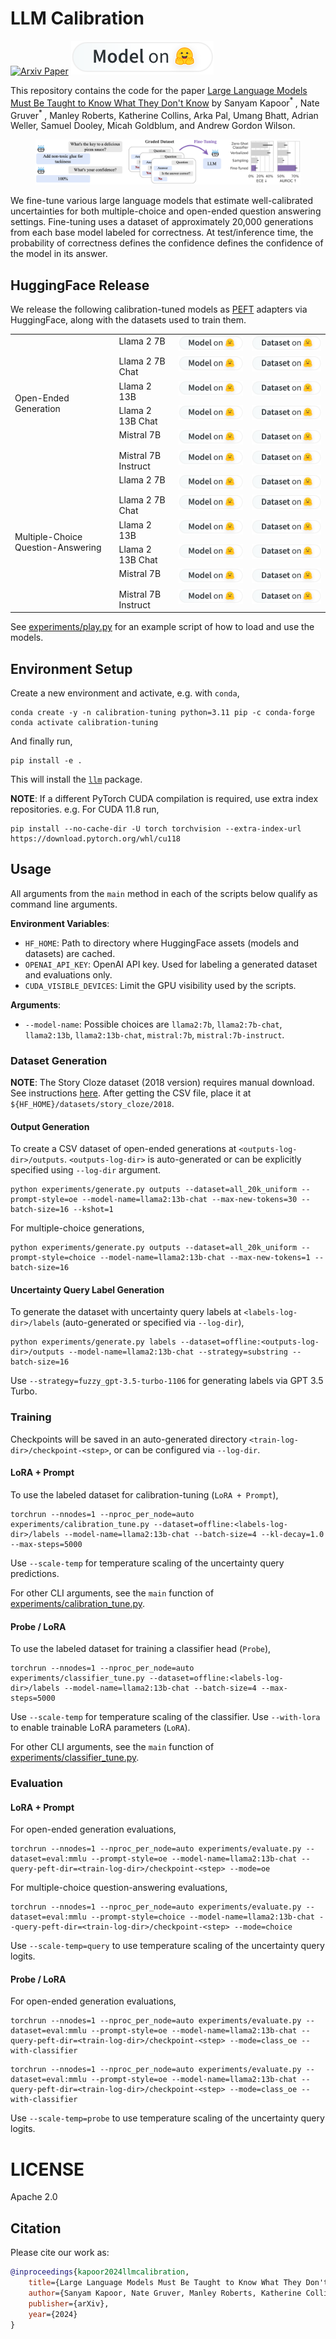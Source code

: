 # LLM Calibration

[![Arxiv Paper](https://img.shields.io/badge/arXiv-xxxx.yyyyy-red)](https://arxiv.org/abs/2406.08391)
[![Model on HF](./assets/model-on-hf-md.svg)](https://huggingface.co/calibration-tuning)

This repository contains the code for the paper [Large Language Models Must Be Taught to Know What They Don't Know](https://arxiv.org/abs/2406.08391) by Sanyam Kapoor<sup>* </sup>, Nate Gruver<sup>* </sup>, Manley Roberts, Katherine Collins, Arka Pal, Umang Bhatt, Adrian Weller, Samuel Dooley, Micah Goldblum, and Andrew Gordon Wilson.

<figure>
  <img src="./assets/explainer_figure.png" alt="Image">
</figure>

We fine-tune various large language models that estimate well-calibrated uncertainties for both multiple-choice and open-ended question answering settings.
Fine-tuning uses a dataset of approximately 20,000 generations from each base model labeled for correctness. 
At test/inference time, the probability of correctness defines the confidence defines the confidence of the model in its answer.

## HuggingFace Release

We release the following calibration-tuned models as [PEFT](https://huggingface.co/docs/peft) adapters via HuggingFace, along with the datasets used to train them.

<table>
  <tr>
    <td rowspan=6 valign="center">Open-Ended Generation</td>
    <td valign="top">Llama 2 7B</td>
    <td valign="top"><a href="https://huggingface.co/calibration-tuning/Llama-2-7b-hf-ct-oe" target="_blank"><img src="./assets/model-on-hf-md.svg"/></a></td>
    <td valign="top"><a href="https://huggingface.co/datasets/calibration-tuning/Llama-2-7b-hf-20k-oe" target="_blank"><img src="./assets/dataset-on-hf-md.svg"/></a></td>
  </tr>
  <tr>
    <td valign="top">Llama 2 7B Chat</td>
    <td valign="top"><a href="https://huggingface.co/calibration-tuning/Llama-2-7b-chat-hf-ct-oe" target="_blank"><img src="./assets/model-on-hf-md.svg"/></a></td>
    <td valign="top"><a href="https://huggingface.co/datasets/calibration-tuning/Llama-2-7b-chat-hf-20k-oe" target="_blank"><img src="./assets/dataset-on-hf-md.svg"/></a></td>
  </tr>
  <tr>
    <td valign="top">Llama 2 13B</td>
    <td valign="top"><a href="https://huggingface.co/calibration-tuning/Llama-2-13b-hf-ct-oe" target="_blank"><img src="./assets/model-on-hf-md.svg"/></a></td>
    <td valign="top"><a href="https://huggingface.co/datasets/calibration-tuning/Llama-2-13b-hf-20k-oe" target="_blank"><img src="./assets/dataset-on-hf-md.svg"/></a></td>
  </tr>
  <tr>
    <td valign="top">Llama 2 13B Chat</td>
    <td valign="top"><a href="https://huggingface.co/calibration-tuning/Llama-2-13b-chat-hf-ct-oe" target="_blank"><img src="./assets/model-on-hf-md.svg"/></a></td>
    <td valign="top"><a href="https://huggingface.co/datasets/calibration-tuning/Llama-2-13b-chat-hf-20k-oe" target="_blank"><img src="./assets/dataset-on-hf-md.svg"/></a></td>
  </tr> 
  <tr>
    <td valign="top">Mistral 7B</td>
    <td valign="top"><a href="https://huggingface.co/calibration-tuning/Mistral-7B-v0.1-ct-oe" target="_blank"><img src="./assets/model-on-hf-md.svg"/></a></td>
    <td valign="top"><a href="https://huggingface.co/datasets/calibration-tuning/Mistral-7B-v0.1-20k-oe" target="_blank"><img src="./assets/dataset-on-hf-md.svg"/></a></td>
  </tr>  
  <tr>
    <td valign="top">Mistral 7B Instruct</td>
    <td valign="top"><a href="https://huggingface.co/calibration-tuning/Mistral-7B-Instruct-v0.2-ct-oe" target="_blank"><img src="./assets/model-on-hf-md.svg"/></a></td>
    <td valign="top"><a href="https://huggingface.co/datasets/calibration-tuning/Mistral-7B-Instruct-v0.2-20k-oe" target="_blank"><img src="./assets/dataset-on-hf-md.svg"/></a></td>
  </tr>
  <tr>
    <td rowspan=6 valign="center">Multiple-Choice Question-Answering</td>
    <td valign="top">Llama 2 7B</td>
    <td valign="top"><a href="https://huggingface.co/calibration-tuning/Llama-2-7b-hf-ct-choice" target="_blank"><img src="./assets/model-on-hf-md.svg"/></a></td>
    <td valign="top"><a href="https://huggingface.co/datasets/calibration-tuning/Llama-2-7b-hf-20k-choice" target="_blank"><img src="./assets/dataset-on-hf-md.svg"/></a></td>
  </tr>
  <tr>
    <td valign="top">Llama 2 7B Chat</td>
    <td valign="top"><a href="https://huggingface.co/calibration-tuning/Llama-2-7b-chat-hf-ct-choice" target="_blank"><img src="./assets/model-on-hf-md.svg"/></a></td>
    <td valign="top"><a href="https://huggingface.co/datasets/calibration-tuning/Llama-2-7b-chat-hf-20k-choice" target="_blank"><img src="./assets/dataset-on-hf-md.svg"/></a></td>
  </tr>
  <tr>
    <td valign="top">Llama 2 13B</td>
    <td valign="top"><a href="https://huggingface.co/calibration-tuning/Llama-2-13b-hf-ct-choice" target="_blank"><img src="./assets/model-on-hf-md.svg"/></a></td>
    <td valign="top"><a href="https://huggingface.co/datasets/calibration-tuning/Llama-2-13b-hf-20k-choice" target="_blank"><img src="./assets/dataset-on-hf-md.svg"/></a></td>
  </tr>
  <tr>
    <td valign="top">Llama 2 13B Chat</td>
    <td valign="top"><a href="https://huggingface.co/calibration-tuning/Llama-2-13b-chat-hf-ct-choice" target="_blank"><img src="./assets/model-on-hf-md.svg"/></a></td>
    <td valign="top"><a href="https://huggingface.co/datasets/calibration-tuning/Llama-2-13b-chat-hf-20k-choice" target="_blank"><img src="./assets/dataset-on-hf-md.svg"/></a></td>
  </tr> 
  <tr>
    <td valign="top">Mistral 7B</td>
    <td valign="top"><a href="https://huggingface.co/calibration-tuning/Mistral-7B-v0.1-ct-choice" target="_blank"><img src="./assets/model-on-hf-md.svg"/></a></td>
    <td valign="top"><a href="https://huggingface.co/datasets/calibration-tuning/Mistral-7B-v0.1-20k-choice" target="_blank"><img src="./assets/dataset-on-hf-md.svg"/></a></td>
  </tr>  
  <tr>
    <td valign="top">Mistral 7B Instruct</td>
    <td valign="top"><a href="https://huggingface.co/calibration-tuning/Mistral-7B-Instruct-v0.2-ct-choice" target="_blank"><img src="./assets/model-on-hf-md.svg"/></a></td>
    <td valign="top"><a href="https://huggingface.co/datasets/calibration-tuning/Mistral-7B-Instruct-v0.2-20k-choice" target="_blank"><img src="./assets/dataset-on-hf-md.svg"/></a></td>
  </tr>  
</table>

See [experiments/play.py](./experiments/play.py) for an example script of how to load and use the models.

## Environment Setup

Create a new environment and activate, e.g. with `conda`,

```shell
conda create -y -n calibration-tuning python=3.11 pip -c conda-forge
conda activate calibration-tuning
```

And finally run,

```shell
pip install -e .
```

This will install the [`llm`](./llm) package.

**NOTE**: If a different PyTorch CUDA compilation is required, use extra index repositories. e.g. For CUDA 11.8 run,

```shell
pip install --no-cache-dir -U torch torchvision --extra-index-url https://download.pytorch.org/whl/cu118
```

## Usage

All arguments from the `main` method in each of the scripts below
qualify as command line arguments.

**Environment Variables**:

- `HF_HOME`: Path to directory where HuggingFace assets (models and datasets) are cached.
- `OPENAI_API_KEY`: OpenAI API key. Used for labeling a generated dataset and evaluations only.
- `CUDA_VISIBLE_DEVICES`: Limit the GPU visibility used by the scripts.

**Arguments**:

- `--model-name`: Possible choices are `llama2:7b`, `llama2:7b-chat`, `llama2:13b`, `llama2:13b-chat`, `mistral:7b`, `mistral:7b-instruct`.

### Dataset Generation

**NOTE**: The Story Cloze dataset (2018 version) requires manual download. See instructions [here](https://cs.rochester.edu/nlp/rocstories/). After getting the CSV file, place it at `${HF_HOME}/datasets/story_cloze/2018`.

#### Output Generation
To create a CSV dataset of open-ended generations at `<outputs-log-dir>/outputs`.
`<outputs-log-dir>` is auto-generated or can be explicitly specified using `--log-dir` argument.

```shell
python experiments/generate.py outputs --dataset=all_20k_uniform --prompt-style=oe --model-name=llama2:13b-chat --max-new-tokens=30 --batch-size=16 --kshot=1
```

For multiple-choice generations,

```shell
python experiments/generate.py outputs --dataset=all_20k_uniform --prompt-style=choice --model-name=llama2:13b-chat --max-new-tokens=1 --batch-size=16
```

#### Uncertainty Query Label Generation

To generate the dataset with uncertainty query labels at `<labels-log-dir>/labels` (auto-generated or specified via `--log-dir`), 

```shell
python experiments/generate.py labels --dataset=offline:<outputs-log-dir>/outputs --model-name=llama2:13b-chat --strategy=substring --batch-size=16
```

Use `--strategy=fuzzy_gpt-3.5-turbo-1106` for generating labels via GPT 3.5 Turbo.

### Training 

Checkpoints will be saved in an auto-generated directory `<train-log-dir>/checkpoint-<step>`, or can be configured via `--log-dir`.

#### LoRA + Prompt

To use the labeled dataset for calibration-tuning (`LoRA + Prompt`),

```shell
torchrun --nnodes=1 --nproc_per_node=auto experiments/calibration_tune.py --dataset=offline:<labels-log-dir>/labels --model-name=llama2:13b-chat --batch-size=4 --kl-decay=1.0 --max-steps=5000
```

Use `--scale-temp` for temperature scaling of the uncertainty query predictions.

For other CLI arguments, see the `main` function of [experiments/calibration_tune.py](./experiments/calibration_tune.py).

#### Probe / LoRA

To use the labeled dataset for training a classifier head (`Probe`),

```shell
torchrun --nnodes=1 --nproc_per_node=auto experiments/classifier_tune.py --dataset=offline:<labels-log-dir>/labels --model-name=llama2:13b-chat --batch-size=4 --max-steps=5000
```

Use `--scale-temp` for temperature scaling of the classifier. 
Use `--with-lora` to enable trainable LoRA parameters (`LoRA`).

For other CLI arguments, see the `main` function of [experiments/classifier_tune.py](./experiments/calibration_tune.py).

### Evaluation

#### LoRA + Prompt

For open-ended generation evaluations,

```shell
torchrun --nnodes=1 --nproc_per_node=auto experiments/evaluate.py --dataset=eval:mmlu --prompt-style=oe --model-name=llama2:13b-chat --query-peft-dir=<train-log-dir>/checkpoint-<step> --mode=oe
```

For multiple-choice question-answering evaluations,

```shell
torchrun --nnodes=1 --nproc_per_node=auto experiments/evaluate.py --dataset=eval:mmlu --prompt-style=choice --model-name=llama2:13b-chat --query-peft-dir=<train-log-dir>/checkpoint-<step> --mode=choice
```

Use `--scale-temp=query` to use temperature scaling of the uncertainty query logits.

#### Probe / LoRA

For open-ended generation evaluations,

```shell
torchrun --nnodes=1 --nproc_per_node=auto experiments/evaluate.py --dataset=eval:mmlu --prompt-style=oe --model-name=llama2:13b-chat --query-peft-dir=<train-log-dir>/checkpoint-<step> --mode=class_oe --with-classifier
```

```shell
torchrun --nnodes=1 --nproc_per_node=auto experiments/evaluate.py --dataset=eval:mmlu --prompt-style=oe --model-name=llama2:13b-chat --query-peft-dir=<train-log-dir>/checkpoint-<step> --mode=class_oe --with-classifier
```

Use `--scale-temp=probe` to use temperature scaling of the uncertainty query logits.

# LICENSE

Apache 2.0

## Citation
Please cite our work as:
```bibtex
@inproceedings{kapoor2024llmcalibration,
    title={Large Language Models Must Be Taught to Know What They Don't Know},
    author={Sanyam Kapoor, Nate Gruver, Manley Roberts, Katherine Collins, Arka Pal, Umang Bhatt, Adrian Weller, Samuel Dooley, Micah Goldblum, Andrew Gordon Wilson},
    publisher={arXiv},
    year={2024}
}
```
